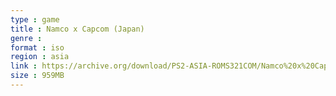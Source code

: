 ```yaml
---
type : game
title : Namco x Capcom (Japan)
genre : 
format : iso
region : asia
link : https://archive.org/download/PS2-ASIA-ROMS321COM/Namco%20x%20Capcom%20%28Japan%29.7z
size : 959MB
---
```

